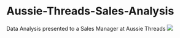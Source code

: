 # Aussie-Threads-Sales-Analysis
Data Analysis presented to a Sales Manager at Aussie Threads
![](README.md/Sales-Analysis-Dashboard.png)

